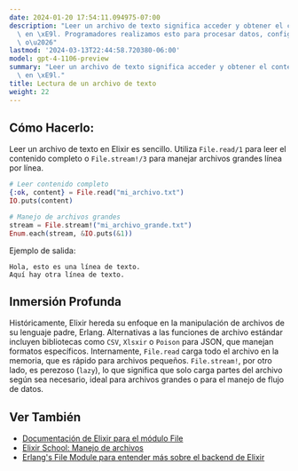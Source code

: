 ```yaml
---
date: 2024-01-20 17:54:11.094975-07:00
description: "Leer un archivo de texto significa acceder y obtener el contenido almacenado\
  \ en \xE9l. Programadores realizamos esto para procesar datos, configuraciones,\
  \ o\u2026"
lastmod: '2024-03-13T22:44:58.720380-06:00'
model: gpt-4-1106-preview
summary: "Leer un archivo de texto significa acceder y obtener el contenido almacenado\
  \ en \xE9l."
title: Lectura de un archivo de texto
weight: 22
---
```


## Cómo Hacerlo:
Leer un archivo de texto en Elixir es sencillo. Utiliza `File.read/1` para leer el contenido completo o `File.stream!/3` para manejar archivos grandes línea por línea.

```elixir
# Leer contenido completo
{:ok, content} = File.read("mi_archivo.txt")
IO.puts(content)

# Manejo de archivos grandes
stream = File.stream!("mi_archivo_grande.txt")
Enum.each(stream, &IO.puts(&1))
```

Ejemplo de salida:

```
Hola, esto es una línea de texto.
Aquí hay otra línea de texto.
```

## Inmersión Profunda
Históricamente, Elixir hereda su enfoque en la manipulación de archivos de su lenguaje padre, Erlang. Alternativas a las funciones de archivo estándar incluyen bibliotecas como `CSV`, `Xlsxir` o `Poison` para JSON, que manejan formatos específicos. Internamente, `File.read` carga todo el archivo en la memoria, que es rápido para archivos pequeños. `File.stream!`, por otro lado, es perezoso (`lazy`), lo que significa que solo carga partes del archivo según sea necesario, ideal para archivos grandes o para el manejo de flujo de datos.

## Ver También
- [Documentación de Elixir para el módulo File](https://hexdocs.pm/elixir/File.html)
- [Elixir School: Manejo de archivos](https://elixirschool.com/es/lessons/basics/collections/#archivos)
- [Erlang's File Module para entender más sobre el backend de Elixir](http://erlang.org/doc/man/file.html)
